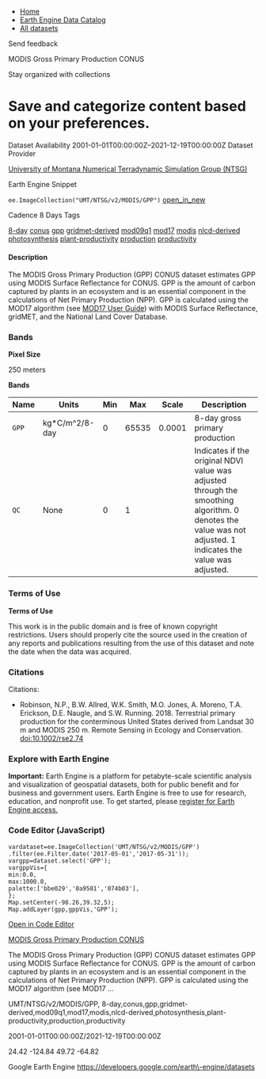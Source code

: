 



* [Home](https://developers.google.com/)
* [Earth Engine Data Catalog](https://developers.google.com/earth-engine/datasets)
* [All datasets](https://developers.google.com/earth-engine/datasets/catalog)





 
 
 Send feedback
 
 

MODIS Gross Primary Production CONUS


 
 Stay organized with collections
 

 
 Save and categorize content based on your preferences.
======================================================================================================================================








Dataset Availability
2001\-01\-01T00:00:00Z–2021\-12\-19T00:00:00Z
Dataset Provider


[University of Montana Numerical Terradynamic Simulation Group (NTSG)](https://www.ntsg.umt.edu/project/landsat/landsat-productivity.php)



Earth Engine Snippet


`ee.ImageCollection("UMT/NTSG/v2/MODIS/GPP")` 
[open\_in\_new](https://code.earthengine.google.com/?scriptPath=Examples:Datasets/UMT/UMT_NTSG_v2_MODIS_GPP)





Cadence
8 Days
Tags


[8\-day](/earth-engine/datasets/tags/8-day)
[conus](/earth-engine/datasets/tags/conus)
[gpp](/earth-engine/datasets/tags/gpp)
[gridmet\-derived](/earth-engine/datasets/tags/gridmet-derived)
[mod09q1](/earth-engine/datasets/tags/mod09q1)
[mod17](/earth-engine/datasets/tags/mod17)
[modis](/earth-engine/datasets/tags/modis)
[nlcd\-derived](/earth-engine/datasets/tags/nlcd-derived)
[photosynthesis](/earth-engine/datasets/tags/photosynthesis)
[plant\-productivity](/earth-engine/datasets/tags/plant-productivity)
[production](/earth-engine/datasets/tags/production)
[productivity](/earth-engine/datasets/tags/productivity)








#### Description



The MODIS Gross Primary Production (GPP) CONUS dataset estimates GPP using
MODIS Surface Reflectance for CONUS. GPP is the amount of
carbon captured by plants in an ecosystem and is an essential component in
the calculations of Net Primary Production (NPP). GPP is calculated using the
MOD17 algorithm (see [MOD17 User
Guide](https://www.ntsg.umt.edu/files/modis/MOD17UsersGuide2015_v3.pdf)) with
MODIS Surface Reflectance, gridMET, and the National Land Cover Database.





### Bands



**Pixel Size**
  
250 meters



**Bands**




| Name | Units | Min | Max | Scale | Description |
| --- | --- | --- | --- | --- | --- |
| `GPP` | kg\*C/m^2/8\-day | 0 | 65535 | 0\.0001 | 8\-day gross primary production |
| `QC` | None | 0 | 1 |  | Indicates if the original NDVI value was adjusted through the smoothing algorithm. 0 denotes the value was not adjusted. 1 indicates the value was adjusted. |




### Terms of Use


**Terms of Use**


This work is in the public domain and is free of known copyright
restrictions. Users should properly cite the source used in the creation of
any reports and publications resulting from the use of this dataset and note
the date when the data was acquired.




### Citations



Citations:
* Robinson, N.P., B.W. Allred, W.K. Smith, M.O. Jones, A. Moreno, T.A.
Erickson, D.E. Naugle, and S.W. Running. 2018\. Terrestrial primary
production for the conterminous United States derived from Landsat 30 m and
MODIS 250 m. Remote Sensing in Ecology and Conservation.
[doi:10\.1002/rse2\.74](https://doi.org/10.1002/rse2.74)





### Explore with Earth Engine


**Important:** 
 Earth Engine is a platform for petabyte\-scale scientific analysis and visualization of
 geospatial datasets, both for public benefit and for business and government users.
 Earth Engine is free to use for research, education, and nonprofit use. To get started, please
 [register for Earth Engine access.](https://console.cloud.google.com/earth-engine)



### Code Editor (JavaScript)



```
vardataset=ee.ImageCollection('UMT/NTSG/v2/MODIS/GPP')
.filter(ee.Filter.date('2017-05-01','2017-05-31'));
vargpp=dataset.select('GPP');
vargppVis={
min:0.0,
max:1000.0,
palette:['bbe029','0a9501','074b03'],
};
Map.setCenter(-98.26,39.32,5);
Map.addLayer(gpp,gppVis,'GPP');
```



[Open in Code Editor](https://code.earthengine.google.com/?scriptPath=Examples:Datasets/UMT/UMT_NTSG_v2_MODIS_GPP)


[MODIS Gross Primary Production CONUS](/earth-engine/datasets/catalog/UMT_NTSG_v2_MODIS_GPP)

The MODIS Gross Primary Production (GPP) CONUS dataset estimates GPP using MODIS Surface Reflectance for CONUS. GPP is the amount of carbon captured by plants in an ecosystem and is an essential component in the calculations of Net Primary Production (NPP). GPP is calculated using the MOD17 algorithm (see MOD17 …

 UMT/NTSG/v2/MODIS/GPP,
 8\-day,conus,gpp,gridmet\-derived,mod09q1,mod17,modis,nlcd\-derived,photosynthesis,plant\-productivity,production,productivity

2001\-01\-01T00:00:00Z/2021\-12\-19T00:00:00Z



 24\.42 \-124\.84 49\.72 \-64\.82
 



Google Earth Engine
https://developers.google.com/earth\-engine/datasets








